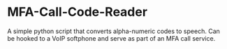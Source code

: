 # MFA-Call-Code-Reader
A simple python script that converts alpha-numeric codes to speech. Can be hooked to a VoIP softphone and serve as part of an MFA call service.
